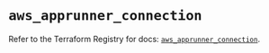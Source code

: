 # `aws_apprunner_connection`

Refer to the Terraform Registry for docs: [`aws_apprunner_connection`](https://registry.terraform.io/providers/hashicorp/aws/5.34.0/docs/resources/apprunner_connection).
